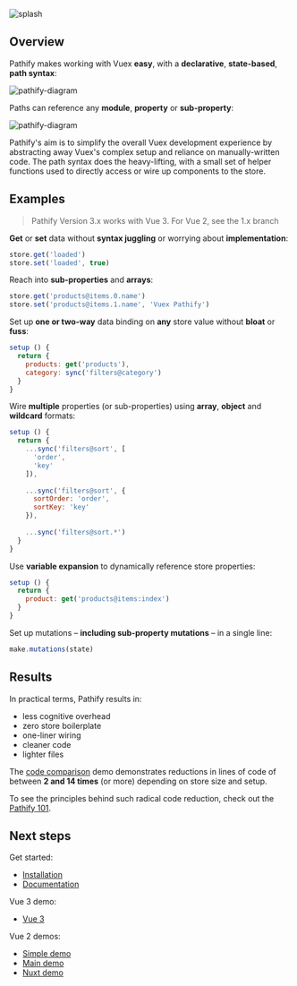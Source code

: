 
![splash](https://raw.githubusercontent.com/davestewart/vuex-pathify/master/docs/assets/img/readme/splash-github.png)

## Overview

Pathify makes working with Vuex **easy**, with a **declarative**, **state-based**, **path syntax**:

![pathify-diagram](https://raw.githubusercontent.com/davestewart/vuex-pathify/master/docs/assets/img/readme/pathify-path.png)


Paths can reference any **module**, **property** or **sub-property**:

![pathify-diagram](https://raw.githubusercontent.com/davestewart/vuex-pathify/master/docs/assets/img/readme/pathify-diagram.png)

Pathify's aim is to simplify the overall Vuex development experience by abstracting away Vuex's complex setup and reliance on manually-written code. The path syntax does the heavy-lifting, with a small set of helper functions used to directly access or wire up components to the store.

## Examples

> Pathify Version 3.x works with Vue 3. For Vue 2, see the 1.x branch

**Get** or **set** data without **syntax juggling** or worrying about **implementation**:

```js
store.get('loaded')
store.set('loaded', true)
```

Reach into **sub-properties** and **arrays**:

```js
store.get('products@items.0.name')
store.set('products@items.1.name', 'Vuex Pathify')
```

Set up **one or two-way** data binding on **any** store value without **bloat** or **fuss**:

```js
setup () {
  return {
    products: get('products'),
    category: sync('filters@category')
  }
}
```

Wire **multiple** properties (or sub-properties) using **array**, **object** and **wildcard** formats:

```js
setup () {
  return {
    ...sync('filters@sort', [
      'order', 
      'key'
    ]),
  
    ...sync('filters@sort', {
      sortOrder: 'order',
      sortKey: 'key'
    }),
  
    ...sync('filters@sort.*')
  }
}
```

Use **variable expansion** to dynamically reference store properties:

```js
setup () {
  return {
    product: get('products@items:index')
  }
}
```

Set up mutations – **including sub-property mutations** – in a single line:

```js
make.mutations(state)
```

## Results

In practical terms, Pathify results in:

- less cognitive overhead
- zero store boilerplate
- one-liner wiring
- cleaner code
- lighter files

The [code comparison](https://codesandbox.io/s/github/davestewart/vuex-pathify-demos/tree/master/main?initialpath=%23%2Fcode%2Flarge) demo demonstrates reductions in lines of code of between **2 and 14 times** (or more) depending on store size and setup.

To see the principles behind such radical code reduction, check out the [Pathify 101](https://davestewart.github.io/vuex-pathify/#/intro/pathify).

## Next steps

Get started:

- [Installation](https://www.npmjs.com/package/vuex-pathify)
- [Documentation](https://davestewart.github.io/vuex-pathify)

Vue 3 demo:

- [Vue 3](https://github.com/davestewart/vuex-pathify-demos/tree/master/vue-3)


Vue 2 demos:

- [Simple demo](https://codesandbox.io/s/github/davestewart/vuex-pathify-demos/tree/master/simple)
- [Main demo](https://codesandbox.io/s/github/davestewart/vuex-pathify-demos/tree/master/main)
- [Nuxt demo](https://github.com/davestewart/vuex-pathify-demos/tree/master/nuxt) 
